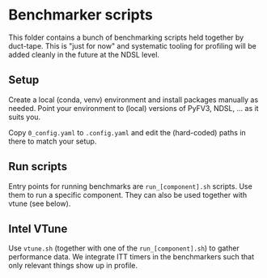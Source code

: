 # Benchmarker scripts

This folder contains a bunch of benchmarking scripts held together by duct-tape. This is "just for now" and systematic tooling for profiling will be added cleanly in the future at the NDSL level.

## Setup

Create a local (conda, venv) environment and install packages manually as needed. Point your environment to (local) versions of PyFV3, NDSL, ... as it suits you.

Copy `0_config.yaml` to `.config.yaml` and edit the (hard-coded) paths in there to match your setup.

## Run scripts

Entry points for running benchmarks are `run_[component].sh` scripts. Use them to run a specific component. They can also be used together with vtune (see below).

## Intel VTune

Use `vtune.sh` (together with one of the `run_[component].sh`) to gather performance data. We integrate ITT timers in the benchmarkers such that only relevant things show up in profile.
